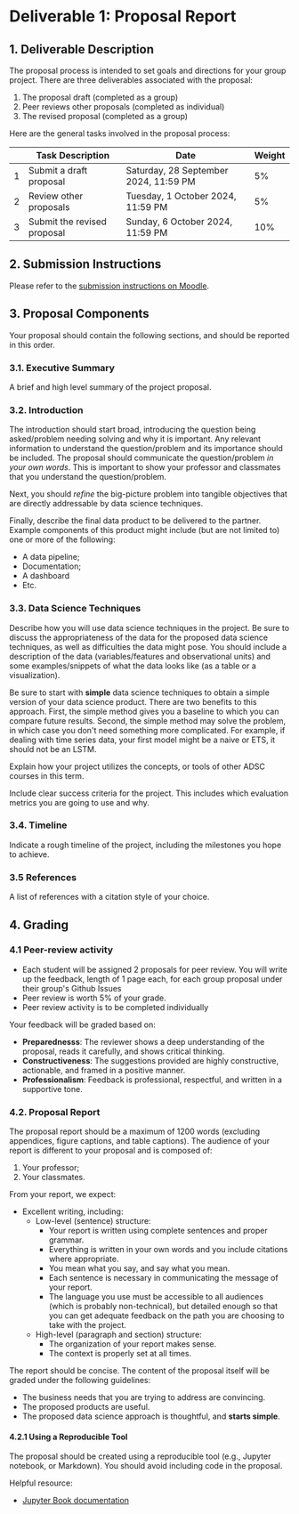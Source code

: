# Deliverable 1: Proposal Report

## 1. Deliverable Description

The proposal process is intended to set goals and directions for your group project. There are three deliverables associated with the proposal:

1. The proposal draft (completed as a group)
2. Peer reviews other proposals (completed as individual)
3. The revised proposal (completed as a group)

Here are the general tasks involved in the proposal process:

|     | Task Description                                                                                                                                                       | Date                  | Weight |
| --- | ---------------------------------------------------------------------------------------------------------------------------------------------------------------------- | --------------------- | ------- |
| 1   | Submit a draft proposal                    | Saturday, 28 September 2024, 11:59 PM | 5%      |
| 2   | Review other proposals               | Tuesday, 1 October 2024, 11:59 PM                     | 5%       |
| 3   | Submit the revised proposal                                    | Sunday, 6 October 2024, 11:59 PM | 10%     |


## 2. Submission Instructions

Please refer to the [submission instructions on Moodle](https://moodle.tru.ca/course/view.php?id=55823#section-2).

## 3. Proposal Components

Your proposal should contain the following sections, and should be reported in this order.

### 3.1. Executive Summary

A brief and high level summary of the project proposal.

### 3.2. Introduction

The introduction should start broad, introducing the question being asked/problem needing solving and why it is important. Any relevant information to understand the question/problem and its importance should be included. The proposal should communicate the question/problem  _in your own words_. This is important to show your professor and classmates that you understand the question/problem.

Next, you should _refine_ the big-picture problem into tangible objectives that are directly addressable by data science techniques.

Finally, describe the final data product to be delivered to the partner. Example components of this product might include (but are not limited to) one or more of the following:

- A data pipeline;
- Documentation;
- A dashboard
- Etc.

### 3.3. Data Science Techniques

Describe how you will use data science techniques in the project. Be sure to discuss the appropriateness of the data for the proposed data science techniques, as well as difficulties the data might pose. You should include a description of the data (variables/features and observational units) and some examples/snippets of what the data looks like (as a table or a visualization).

Be sure to start with **simple** data science techniques to obtain a simple version of your data science product. There are two benefits to this approach. First, the simple method gives you a baseline to which you can compare future results. Second, the simple method may solve the problem, in which case you don't need something more complicated. For example, if dealing with time series data, your first model might be a naive or ETS, it should not be an LSTM.

Explain how your project utilizes the concepts, or tools of other ADSC courses in this term. 

Include clear success criteria for the project. This includes which evaluation metrics you are going to use and why.

### 3.4. Timeline

Indicate a rough timeline of the project, including the milestones you hope to achieve.

### 3.5 References

A list of references with a citation style of your choice.

## 4. Grading

### 4.1 Peer-review activity
- Each student will be assigned 2 proposals for peer review. You will write up the feedback, length of 1 page each, for each group proposal under their group's Github Issues
- Peer review is worth 5% of your grade.
- Peer review activity is to be completed individually 

Your feedback will be graded based on:
- **Preparednesss**: The reviewer shows a deep understanding of the proposal, reads it carefully, and shows critical thinking.
- **Constructiveness**: The suggestions provided are highly constructive, actionable, and framed in a positive manner.
- **Professionalism**: Feedback is professional, respectful, and written in a supportive tone.

### 4.2. Proposal Report

The proposal report should be a maximum of 1200 words (excluding appendices, figure captions, and table captions). The audience of your report is different to your proposal and is composed of:

1. Your professor;
2. Your classmates.

From your report, we expect:

- Excellent writing, including:
  - Low-level (sentence) structure:
    - Your report is written using complete sentences and proper grammar.
    - Everything is written in your own words and you include citations where appropriate.
    - You mean what you say, and say what you mean.
    - Each sentence is necessary in communicating the message of your report.
    - The language you use must be accessible to all audiences (which is probably non-technical), but detailed enough so that you can get adequate feedback on the path you are choosing to take with the project.
  - High-level (paragraph and section) structure:
    - The organization of your report makes sense.
    - The context is properly set at all times.

The report should be concise. The content of the proposal itself will be graded under the following guidelines:

- The business needs that you are trying to address are convincing.
- The proposed products are useful.
- The proposed data science approach is thoughtful, and **starts simple**.


#### 4.2.1 Using a Reproducible Tool

The proposal should be created using a reproducible tool (e.g., Jupyter notebook, or Markdown). You should avoid including code in the proposal. 

Helpful resource:
- [Jupyter Book documentation](https://jupyterbook.org/intro.html)


